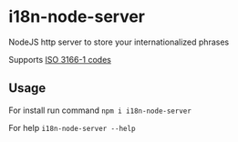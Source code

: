 

# i18n-node-server

NodeJS http server to store your internationalized phrases

Supports [ISO 3166-1 codes](https://en.wikipedia.org/wiki/ISO_3166-1)

## Usage

For install run command `npm i i18n-node-server`

For help `i18n-node-server --help`
